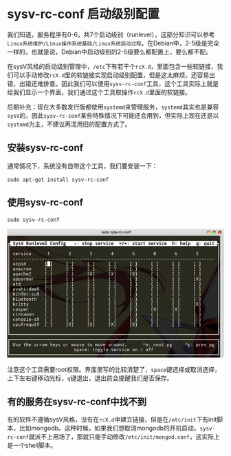 # sysv-rc-conf 启动级别配置

我们知道，服务程序有0-6，共7个启动级别（runlevel），这部分知识可以参考`Linux系统维护/Linux操作系统基础/Linux系统启动过程`。在Debian中，2-5级是完全一样的，也就是说，Debian中启动级别的2-5级要么都配置上，要么都不配。

在sysV风格的启动级别管理中，`/etc`下有若干个`rcX.d`，里面包含一些软链接，我们可以手动修改`rcX.d`里的软链接实现启动级别配置，但是这太麻烦，还容易出错，出错还难排查。因此我们可以使用`sysv-rc-conf`工具，这个工具实际上就是给我们显示一个界面，我们通过这个工具取操作`rcX.d`里面的软链接。

后期补充：现在大多数发行版都使用`systemd`来管理服务，`systemd`其实也是兼容`sysV`的，因此`sysv-rc-conf`某些特殊情况下可能还会用到，但实际上现在还是以`systemd`为主，不建议再混用旧的配置方式了。

## 安装sysv-rc-conf

通常情况下，系统没有自带这个工具，我们要安装一下：
```
sudo apt-get install sysv-rc-conf
```

## 使用sysv-rc-conf

```
sudo sysv-rc-conf
```

![](res/1.png)

注意这个工具需要root权限。界面里写的比较清楚了，`space`键选择或取消选择，上下左右键移动光标，`q`键退出，退出前会提醒我们是否保存。

## 有的服务在sysv-rc-conf中找不到

有的软件不遵循sysV风格，没有在`rcX.d`中建立链接，但是在`/etc/init`下有init脚本，比如mongodb。这种时候，如果我们想取消mongodb的开机启动，`sysv-rc-conf`就派不上用场了，那就只能手动修改`/etc/init/mongod.conf`，这实际上是一个shell脚本。

